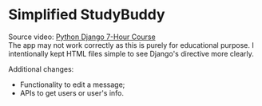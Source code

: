 # Simplified StudyBuddy

Source video: [Python Django 7-Hour Course](https://youtu.be/PtQiiknWUcI)  
The app may not work correctly as this is purely for educational purpose. I intentionally kept HTML files simple to see Django's directive more clearly.

Additional changes:

- Functionality to edit a message;
- APIs to get users or user's info.
